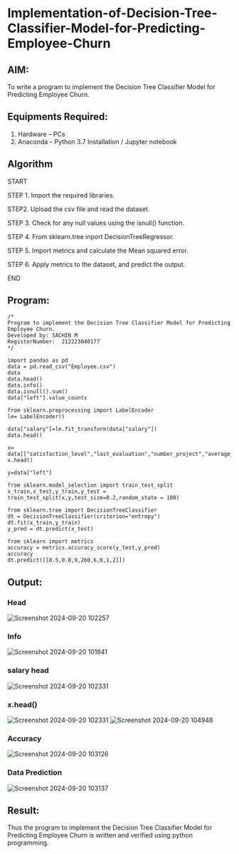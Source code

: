 # Implementation-of-Decision-Tree-Classifier-Model-for-Predicting-Employee-Churn

## AIM:
To write a program to implement the Decision Tree Classifier Model for Predicting Employee Churn.

## Equipments Required:
1. Hardware – PCs
2. Anaconda – Python 3.7 Installation / Jupyter notebook

## Algorithm
START


STEP 1. Import the required libraries.

STEP2. Upload the csv file and read the dataset.

STEP 3. Check for any null values using the isnull() function.

STEP 4. From sklearn.tree inport DecisionTreeRegressor.

STEP 5. Import metrics and calculate the Mean squared error.

STEP 6. Apply metrics to the dataset, and predict the output.


END
## Program:
```
/*
Program to implement the Decision Tree Classifier Model for Predicting Employee Churn.
Developed by: SACHIN M
RegisterNumber:  212223040177
*/

import pandas as pd
data = pd.read_csv("Employee.csv")
data
data.head()
data.info()
data.isnull().sum()
data["left"].value_counts

from sklearn.preprocessing import LabelEncoder
le= LabelEncoder()

data["salary"]=le.fit_transform(data["salary"])
data.head()

x= data[["satisfaction_level","last_evaluation","number_project","average_montly_hours","time_spend_company","Work_accident","promotion_last_5years","salary"]]
x.head()

y=data["left"]

from sklearn.model_selection import train_test_split
x_train,x_test,y_train,y_test = train_test_split(x,y,test_size=0.2,random_state = 100)

from sklearn.tree import DecisionTreeClassifier
dt = DecisionTreeClassifier(criterion="entropy")
dt.fit(x_train,y_train)
y_pred = dt.predict(x_test)

from sklearn import metrics
accuracy = metrics.accuracy_score(y_test,y_pred)
accuracy
dt.predict([[0.5,0.8,9,260,6,0,1,2]])
```

## Output:
### Head
![Screenshot 2024-09-20 102257](https://github.com/user-attachments/assets/9714be12-3a22-4ce9-b6b0-ad370809b989)


### Info

![Screenshot 2024-09-20 101841](https://github.com/user-attachments/assets/31cdafb0-45bf-4885-aff0-a90e8ee16769)



### salary head

![Screenshot 2024-09-20 102331](https://github.com/user-attachments/assets/08abc5ea-b4a1-4e2b-81c9-2f82236bbc7b)


### x.head()
![Screenshot 2024-09-20 102331](https://github.com/user-attachments/assets/5f5666d9-58cb-4ab1-9398-d7e8d3c45dc4)
![Screenshot 2024-09-20 104948](https://github.com/user-attachments/assets/375ea967-58df-4a61-82ca-af1322e2fa6e)



### Accuracy
![Screenshot 2024-09-20 103126](https://github.com/user-attachments/assets/cffbfb8f-44e4-41b6-8cf7-5c43e86b88f8)



### Data Prediction
![Screenshot 2024-09-20 103137](https://github.com/user-attachments/assets/12b037fa-7b13-451e-9c05-d1c8166c16c3)



## Result:
Thus the program to implement the  Decision Tree Classifier Model for Predicting Employee Churn is written and verified using python programming.
